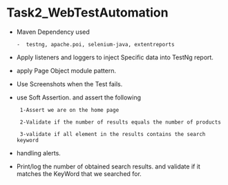 # Task2_WebTestAutomation

-  Maven Dependency used

       -  testng, apache.poi, selenium-java, extentreports
-   Apply listeners and loggers to inject Specific data into TestNg report.
-   apply Page Object module pattern.
-   Use  Screenshots when the Test fails.
-   use Soft Assertion. and assert the following
   
         1-Assert we are on the home page
    
         2-Validate if the number of results equals the number of products
              
         3-validate if all element in the results contains the search keyword
-   handling alerts.
    
- Print/log the number of obtained search results. and validate if it matches the KeyWord that we searched for.

  
          
